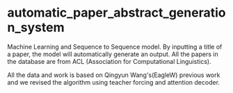 # automatic_paper_abstract_generation_system
Machine Learning and Sequence to Sequence model. By inputting a title of a paper, the model will automatically generate an output. All the papers in the database are from ACL (Association for Computational Linguistics).

All the data and work is based on Qingyun Wang's(EagleW) previous work and we revised the algorithm using teacher forcing and attention decoder.
